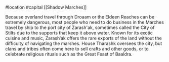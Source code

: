 #location #capital [[Shadow Marches]]

Because overland travel through Droaam or the Eldeen Reaches can be extremely dangerous, most people who need to do business in the Marches travel by ship to the port city of Zarash'ak, sometimes called the City of Stilts due to the supports that keep it above water. Known for its exotic cuisine and music, Zarash‘ak offers the rare exports of the land without the difficulty of navigating the marshes. House Tharashk oversees the city, but clans and tribes often come here to sell crafts and other goods, or to celebrate religious rituals such as the Great Feast of Baaldra.